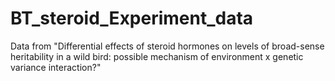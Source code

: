 # BT_steroid_Experiment_data
Data from "Differential effects of steroid hormones on levels of broad-sense heritability in a wild bird: possible mechanism of environment x genetic variance interaction?"
